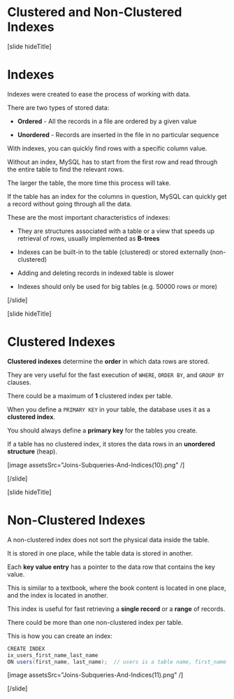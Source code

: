 # Clustered and Non-Clustered Indexes

[slide hideTitle]

# Indexes

Indexes were created to ease the process of working with data.

There are two types of stored data:

- **Ordered** - All the records in a file are ordered by a given value

- **Unordered** - Records are inserted in the file in no particular sequence

With indexes, you can quickly find rows with a specific column value.

Without an index, MySQL has to start from the first row and read through the entire table to find the relevant rows.

The larger the table, the more time this process will take. 

If the table has an index for the columns in question, MySQL can quickly get a record without going through all the data.

These are the most important characteristics of indexes:

- They are structures associated with a table or а view that speeds up retrieval of rows, usually implemented as **B-trees**
  
- Indexes can be built-in to the table (clustered) or stored externally (non-clustered)

- Adding and deleting records in indexed table is slower

- Indexes should only be used for big tables (e.g. 50000 rows or more)

[/slide]

[slide hideTitle]

# Clustered Indexes

**Clustered indexes** determine the **order** in which data rows are stored.

They are very useful for the fast execution of `WHERE`, `ORDER BY`, and `GROUP BY` clauses.

There could be a maximum of **1** clustered index per table.

When you define a `PRIMARY KEY` in your table, the database uses it as a **clustered index**.

You should always define a **primary key** for the tables you create.

If a table has no clustered index, it stores the data rows in an **unordered structure** (heap).

[image assetsSrc="Joins-Subqueries-And-Indices(10).png" /]

[/slide]

[slide hideTitle]

# Non-Clustered Indexes

A non-clustered index does not sort the physical data inside the table.

It is stored in one place, while the table data is stored in another.

Each **key value entry** has a pointer to the data row that contains the key value.

This is similar to a textbook, where the book content is located in one place, and the index is located in another.

This index is useful for fast retrieving a **single record** or a **range** of records.

There could be more than one non-clustered index per table.

This is how you can create an index:

```Java
CREATE INDEX
ix_users_first_name_last_name
ON users(first_name, last_name);  // users is a table name, first_name and last_name are column names
```

[image assetsSrc="Joins-Subqueries-And-Indices(11).png" /]

[/slide]


